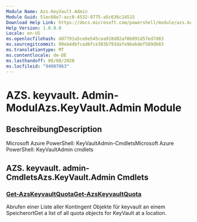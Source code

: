 ```yaml
---
Module Name: Azs.KeyVault.Admin
Module Guid: 51ec68e7-acc8-4532-9775-a5c636c14515
Download Help Link: https://docs.microsoft.com/powershell/module/azs.keyvault.admin
Help Version: 1.0.0.0
Locale: en-US
ms.openlocfilehash: dd7791a5ce6e545cea918d02af0b091d57ed7d83
ms.sourcegitcommit: 09eb4dbfcad6fce303b793dafe9bebdef589db03
ms.translationtype: MT
ms.contentlocale: de-DE
ms.lasthandoff: 08/08/2020
ms.locfileid: "94007063"
---
```

# <span data-ttu-id="3be96-101">AZS. keyvault. Admin-Modul</span><span class="sxs-lookup"><span data-stu-id="3be96-101">Azs.KeyVault.Admin Module</span></span>
## <span data-ttu-id="3be96-102">Beschreibung</span><span class="sxs-lookup"><span data-stu-id="3be96-102">Description</span></span>
<span data-ttu-id="3be96-103">Microsoft Azure PowerShell: KeyVaultAdmin-Cmdlets</span><span class="sxs-lookup"><span data-stu-id="3be96-103">Microsoft Azure PowerShell: KeyVaultAdmin cmdlets</span></span>

## <span data-ttu-id="3be96-104">AZS. keyvault. admin-Cmdlets</span><span class="sxs-lookup"><span data-stu-id="3be96-104">Azs.KeyVault.Admin Cmdlets</span></span>
### [<span data-ttu-id="3be96-105">Get-AzsKeyvaultQuota</span><span class="sxs-lookup"><span data-stu-id="3be96-105">Get-AzsKeyvaultQuota</span></span>](Get-AzsKeyvaultQuota.md)
<span data-ttu-id="3be96-106">Abrufen einer Liste aller Kontingent Objekte für keyvault an einem Speicherort</span><span class="sxs-lookup"><span data-stu-id="3be96-106">Get a list of all quota objects for KeyVault at a location.</span></span>

